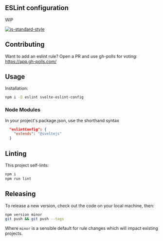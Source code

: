 ## ESLint configuration

WIP

[![js-standard-style](https://img.shields.io/badge/code%20style-standard-brightgreen.svg)](http://standardjs.com)

## Contributing

Want to add an eslint rule? Open a PR and use gh-polls for voting: https://app.gh-polls.com/

## Usage

Installation:

```bash
npm i -D eslint svelte-eslint-config
```

### Node Modules

In your project's package.json, use the shorthand syntax

```json
  "eslintConfig": {
    "extends": "@sveltejs"
  }
```

## Linting

This project self-lints:

```bash
npm i
npm run lint
```

## Releasing

To release a new version, check out the code on your local machine, then:

```bash
npm version minor
git push && git push --tags
```

Where `minor` is a sensible default for rule changes which will impact existing projects.
